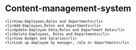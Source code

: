 # Content-management-system


    <li>View-Employees,Roles and departments</li>
    <li>Add-Employees,Roles and departments</li>
    <li>Update-Employee Data,Roles and Department Data</li>
    <li>Delete-Employees, Roles and Departments</li>
    <li>View Budget and Salaries</li>
    <li>Look up employee by manager, role or departments</li>
    
                                      